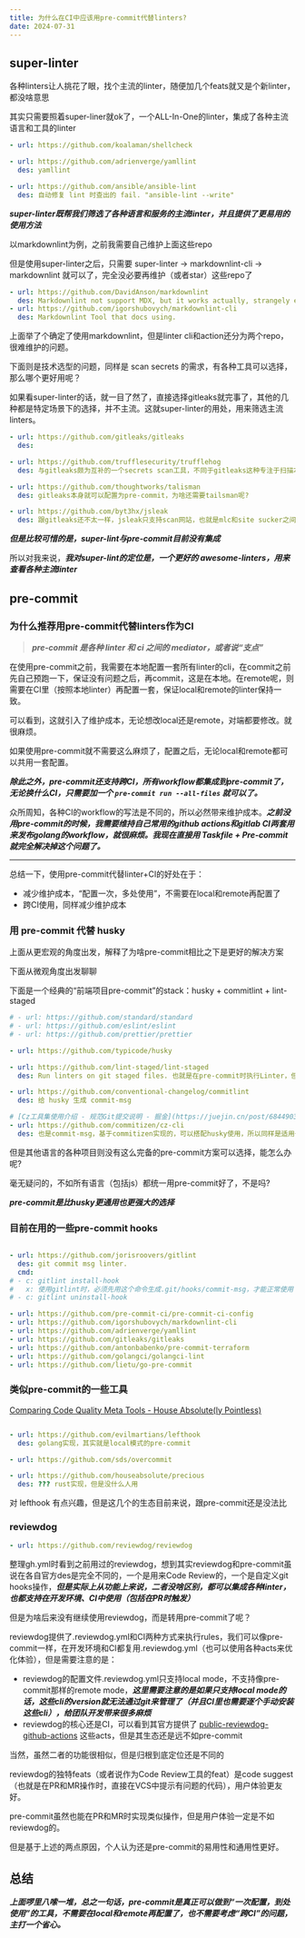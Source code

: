 ```yaml
---
title: 为什么在CI中应该用pre-commit代替linters?
date: 2024-07-31
---
```




## super-linter


各种linters让人挑花了眼，找个主流的linter，随便加几个feats就又是个新linter，都没啥意思

其实只需要照着super-liner就ok了，一个ALL-In-One的linter，集成了各种主流语言和工具的linter


```yaml title="linters"
- url: https://github.com/koalaman/shellcheck

- url: https://github.com/adrienverge/yamllint
  des: yamllint

- url: https://github.com/ansible/ansible-lint
  des: 自动修复 lint 时查出的 fail. "ansible-lint --write"
```

***super-linter既帮我们筛选了各种语言和服务的主流linter，并且提供了更易用的使用方法***




以markdownlint为例，之前我需要自己维护上面这些repo

但是使用super-linter之后，只需要 super-linter -> markdownlint-cli -> markdownlint 就可以了，完全没必要再维护（或者star）这些repo了



```yaml title="markdownlint"
- url: https://github.com/DavidAnson/markdownlint
  des: Markdownlint not support MDX, but it works actually, strangely enough.
- url: https://github.com/igorshubovych/markdownlint-cli
  des: Markdownlint Tool that docs using.

```

上面举了个确定了使用markdownlint，但是linter cli和action还分为两个repo，很难维护的问题。

下面则是技术选型的问题，同样是 scan secrets 的需求，有各种工具可以选择，那么哪个更好用呢？

如果看super-linter的话，就一目了然了，直接选择gitleaks就完事了，其他的几种都是特定场景下的选择，并不主流。这就super-linter的用处，用来筛选主流linters。


```yaml title="scan secrets"
- url: https://github.com/gitleaks/gitleaks
  des:

- url: https://github.com/trufflesecurity/trufflehog
  des: 与gitleaks颇为互补的一个secrets scan工具，不同于gitleaks这种专注于扫描本地git repo代码的工具，trufflehog的feats在于scan远程repo，还支持扫描S3、Postman、Docker等服务中的secrets。trufflehog既是cli，也是CI

- url: https://github.com/thoughtworks/talisman
  des: gitleaks本身就可以配置为pre-commit，为啥还需要tailsman呢?

- url: https://github.com/byt3hx/jsleak
  des: 跟gitleaks还不太一样，jsleak只支持scan网站，也就是mlc和site sucker之间的区别（本地扫描和扫描网站）

```



***但是比较可惜的是，super-lint与pre-commit目前没有集成***

所以对我来说，***我对super-lint的定位是，一个更好的 awesome-linters，用来查看各种主流linter***





## pre-commit

### 为什么推荐用pre-commit代替linters作为CI


> ***pre-commit 是各种 linter 和 ci 之间的 mediator，或者说“支点”***


在使用pre-commit之前，我需要在本地配置一套所有linter的cli，在commit之前先自己预跑一下，保证没有问题之后，再commit，这是在本地。在remote呢，则需要在CI里（按照本地linter）再配置一套，保证local和remote的linter保持一致。

可以看到，这就引入了维护成本，无论想改local还是remote，对端都要修改。就很麻烦。

如果使用pre-commit就不需要这么麻烦了，配置之后，无论local和remote都可以共用一套配置。

***除此之外，pre-commit还支持跨CI，所有workflow都集成到pre-commit了，无论换什么CI，只需要加一个 `pre-commit run --all-files` 就可以了。***

众所周知，各种CI的workflow的写法是不同的，所以必然带来维护成本。***之前没用pre-commit的时候，我需要维持自己常用的github actions和gitlab CI两套用来发布golang的workflow，就很麻烦。我现在直接用 Taskfile + Pre-commit 就完全解决掉这个问题了。***


---

总结一下，使用pre-commit代替linter+CI的好处在于：

- 减少维护成本，“配置一次，多处使用”，不需要在local和remote再配置了
- 跨CI使用，同样减少维护成本



### 用 pre-commit 代替 husky


上面从更宏观的角度出发，解释了为啥pre-commit相比之下是更好的解决方案

下面从微观角度出发聊聊

下面是一个经典的“前端项目pre-commit”的stack：husky + commitlint + lint-staged


```yaml
# - url: https://github.com/standard/standard
# - url: https://github.com/eslint/eslint
# - url: https://github.com/prettier/prettier

- url: https://github.com/typicode/husky

- url: https://github.com/lint-staged/lint-staged
  des: Run linters on git staged files. 也就是在pre-commit时执行Linter，但是需要注意两点，仅针对staged代码，而不是整个项目，另外，依托于项目的package.json，所以仅适配js项目。

- url: https://github.com/conventional-changelog/commitlint
  des: 给 husky 生成 commit-msg

# [Cz工具集使用介绍 - 规范Git提交说明 - 掘金](https://juejin.cn/post/6844903831893966856)
- url: https://github.com/commitizen/cz-cli
  des: 也是commit-msg，基于commitizen实现的，可以搭配husky使用，所以同样是适用于js项目，不适用于其他语言的项目。

```




但是其他语言的各种项目则没有这么完备的pre-commit方案可以选择，能怎么办呢?

毫无疑问的，不如所有语言（包括js）都统一用pre-commit好了，不是吗?

***pre-commit是比husky更通用也更强大的选择***


### 目前在用的一些pre-commit hooks

```yaml

- url: https://github.com/jorisroovers/gitlint
  des: git commit msg linter.
  cmd:
# - c: gitlint install-hook
#   x: 使用gitlint时，必须先用这个命令生成.git/hooks/commit-msg，才能正常使用
# - c: gitlint uninstall-hook

- url: https://github.com/pre-commit-ci/pre-commit-ci-config
- url: https://github.com/igorshubovych/markdownlint-cli
- url: https://github.com/adrienverge/yamllint
- url: https://github.com/gitleaks/gitleaks
- url: https://github.com/antonbabenko/pre-commit-terraform
- url: https://github.com/golangci/golangci-lint
- url: https://github.com/lietu/go-pre-commit

```



### 类似pre-commit的一些工具


[Comparing Code Quality Meta Tools - House Absolute(ly Pointless)](https://blog.urth.org/2020/05/08/comparing-code-quality-meta-tools/)


```yaml

- url: https://github.com/evilmartians/lefthook
  des: golang实现，其实就是local模式的pre-commit

- url: https://github.com/sds/overcommit

- url: https://github.com/houseabsolute/precious
  des: ??? rust实现，但是没什么人用

```

对 lefthook 有点兴趣，但是这几个的生态目前来说，跟pre-commit还是没法比



### reviewdog


```yaml
- url: https://github.com/reviewdog/reviewdog
```

整理gh.yml时看到之前用过的reviewdog，想到其实reviewdog和pre-commit虽说在各自官方des是完全不同的，一个是用来Code Review的，一个是自定义git hooks操作，***但是实际上从功能上来说，二者没啥区别，都可以集成各种linter，也都支持在开发环境、CI中使用（包括在PR时触发）***




但是为啥后来没有继续使用reviewdog，而是转用pre-commit了呢？

reviewdog提供了.reviewdog.yml和CI两种方式来执行rules，我们可以像pre-commit一样，在开发环境和CI都复用.reviewdog.yml（也可以使用各种acts来优化体验），但是需要注意的是：

- reviewdog的配置文件.reviewdog.yml只支持local mode，不支持像pre-commit那样的remote mode，***这里需要注意的是如果只支持local mode的话，这些cli的version就无法通过git来管理了（并且CI里也需要逐个手动安装这些cli），给团队开发带来很多麻烦***
- reviewdog的核心还是CI，可以看到其官方提供了 [public-reviewdog-github-actions](https://github.com/reviewdog/reviewdog#public-reviewdog-github-actions) 这些acts，但是其生态还是远不如pre-commit






当然，虽然二者的功能很相似，但是归根到底定位还是不同的

reviewdog的独特feats（或者说作为Code Review工具的feat）是code suggest（也就是在PR和MR操作时，直接在VCS中提示有问题的代码），用户体验更友好。

pre-commit虽然也能在PR和MR时实现类似操作，但是用户体验一定是不如reviewdog的。

但是基于上述的两点原因，个人认为还是pre-commit的易用性和通用性更好。


## 总结

***上面啰里八嗦一堆，总之一句话，pre-commit是真正可以做到“一次配置，到处使用”的工具，不需要在local和remote再配置了，也不需要考虑“跨CI”的问题，主打一个省心。***







